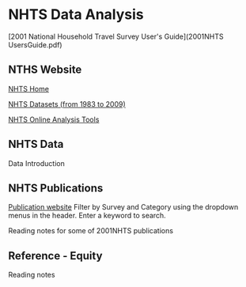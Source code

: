 # NHTS Data Analysis

[2001 National Household Travel Survey User's Guide](2001NHTS UsersGuide.pdf)

## NTHS Website

[NHTS Home](https://nhts.ornl.gov/)

[NHTS Datasets (from 1983 to 2009)](https://nhts.ornl.gov/download.shtml)

[NHTS Online Analysis Tools](https://nhts.ornl.gov/tools.shtml)

## NHTS Data

Data Introduction

## NHTS Publications

[Publication website](https://nhts.ornl.gov/publications)  Filter by Survey and Category using the dropdown menus in the header. Enter a keyword to search.

Reading notes for some of 2001NHTS publications

## Reference - Equity

Reading notes
